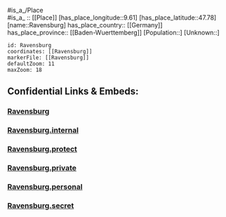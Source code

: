 ﻿---
location: [47.78,9.61] 
mapzoom: [7,12] 
mapmarker: city 
type: City
tags:
- geo/City


SpocWebEntityId: 33658
isDeleted: false
confidential: public

---
#is_a_/Place  
#is_a_ :: [[Place]] 
[has_place_longitude::9.61] 
[has_place_latitude::47.78] 
[name::Ravensburg] 
has_place_country:: [[Germany]]  
has_place_province:: [[Baden-Wuerttemberg]] 
[Population::] 
[Unknown::] 


```leaflet
id: Ravensburg
coordinates: [[Ravensburg]] 
markerFile: [[Ravensburg]] 
defaultZoom: 11 
maxZoom: 18
```


## Confidential Links & Embeds: 

### [Ravensburg](/_public/Earth/Continent/Europe/Europe~Central/Germany/Germany~West/Baden-Wuerttemberg/counties~BW/Ravensburg/cities~Ravensburg/Mittleres_Schussental/City/Ravensburg.md) 

### [Ravensburg.internal](/_internal/Earth/Continent/Europe/Europe~Central/Germany/Germany~West/Baden-Wuerttemberg/counties~BW/Ravensburg/cities~Ravensburg/Mittleres_Schussental/City/Ravensburg.internal.md) 

### [Ravensburg.protect](/_protect/Earth/Continent/Europe/Europe~Central/Germany/Germany~West/Baden-Wuerttemberg/counties~BW/Ravensburg/cities~Ravensburg/Mittleres_Schussental/City/Ravensburg.protect.md) 

### [Ravensburg.private](/_private/Earth/Continent/Europe/Europe~Central/Germany/Germany~West/Baden-Wuerttemberg/counties~BW/Ravensburg/cities~Ravensburg/Mittleres_Schussental/City/Ravensburg.private.md) 

### [Ravensburg.personal](/_personal/Earth/Continent/Europe/Europe~Central/Germany/Germany~West/Baden-Wuerttemberg/counties~BW/Ravensburg/cities~Ravensburg/Mittleres_Schussental/City/Ravensburg.personal.md) 

### [Ravensburg.secret](/_secret/Earth/Continent/Europe/Europe~Central/Germany/Germany~West/Baden-Wuerttemberg/counties~BW/Ravensburg/cities~Ravensburg/Mittleres_Schussental/City/Ravensburg.secret.md) 
